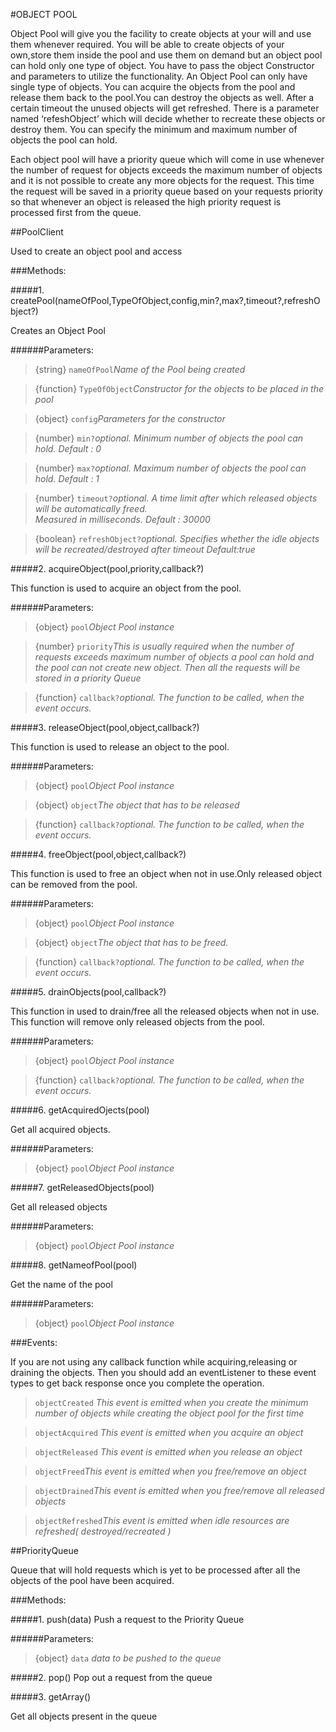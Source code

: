 #OBJECT POOL

Object Pool will give you the facility to create objects at your will and use them whenever required. You will be able to create objects of your own,store them inside the pool and use them on demand but an object pool can hold only one type of object. 
You have to pass the object Constructor and parameters to utilize the functionality. An Object Pool can only have single type of objects. You can acquire the objects from the pool and release them back to the pool.You can destroy the objects as well.
After a certain timeout the unused objects will get refreshed. There is a parameter named ‘refeshObject’ which will decide whether to recreate these objects or destroy them.
You can specify the minimum and maximum number of objects the pool can hold. 

Each object pool will have a priority queue which will come in use whenever the number of request for objects exceeds the maximum number of objects and it is not possible to create any more objects for the request. This time the request will be saved in a priority queue based on your requests priority so that whenever an object is released the high priority request is processed first from the queue.

##PoolClient

Used to create an object pool and access

###Methods:

#####1. createPool(nameOfPool,TypeOfObject,config,min?,max?,timeout?,refreshObject?)

Creates an Object Pool

######Parameters:
>{string}    `nameOfPool`*Name of the Pool being created*

>{function}  `TypeOfObject`*Constructor for the objects to be placed in the pool*

>{object}    `config`*Parameters for the constructor*

>{number}    `min?`*optional. Minimum number of objects the pool can hold. Default : 0*

>{number}    `max?`*optional. Maximum number of objects the pool can hold. Default : 1*

>{number}    `timeout?`*optional. A time limit after which released objects will be automatically freed.*     
					*Measured in milliseconds. Default : 30000*
								
>{boolean}   `refreshObject?`*optional. Specifies whether the idle objects will be recreated/destroyed after timeout*
				*Default:true*		
								


#####2. acquireObject(pool,priority,callback?)

This function is used to acquire an object from the pool.

######Parameters:
>{object}    `pool`*Object Pool instance*

>{number}    `priority`*This is usually required when the number of requests exceeds maximum number of objects a* 						*pool can hold and the pool can not create new object. Then all the requests will be*
			*stored in a priority Queue*
							
>{function}  `callback?`*optional. The function to be called, when the event occurs.*



#####3. releaseObject(pool,object,callback?)

This function is used to release an object to the pool.

######Parameters:
>{object}    `pool`*Object Pool instance*

>{object}    `object`*The object that has to be released*

>{function}  `callback?`*optional. The function to be called, when the event occurs.*




#####4. freeObject(pool,object,callback?)

This function is used to free an object when not in use.Only released object can be removed from the pool.

######Parameters:
>{object}    `pool`*Object Pool instance*

>{object}    `object`*The object that has to be freed.*

>{function}  `callback?`*optional. The function to be called, when the event occurs.*



#####5. drainObjects(pool,callback?)

This function in used to drain/free all the released objects when not in use. This function will remove only released objects from the pool.

######Parameters:
>{object}    `pool`*Object Pool instance*

>{function}  `callback?`*optional. The function to be called, when the event occurs.*



#####6. getAcquiredOjects(pool)

Get all acquired objects.

######Parameters:
>{object}    `pool`*Object Pool instance*



#####7. getReleasedObjects(pool)

Get all released objects

######Parameters:
>{object}    `pool`*Object Pool instance*



#####8. getNameofPool(pool)

Get the name of the pool

######Parameters:
>{object}    `pool`*Object Pool instance*



###Events:

If you are not using any callback function while acquiring,releasing or draining the objects. Then you should add an eventListener to these event types to get back response once you complete the operation.

>`objectCreated` *This event is emitted when you create the minimum number of objects while creating the object*						  *pool for the first time*

>`objectAcquired` *This event is emitted when you acquire an object*

>`objectReleased` *This event is emitted when you release an object*

>`objectFreed`*This event is emitted when you free/remove an object*

>`objectDrained`*This event is emitted when you free/remove all released objects*

>`objectRefreshed`*This event is emitted when idle resources are refreshed( destroyed/recreated )*


##PriorityQueue

Queue that will hold requests which is yet to be processed after all the objects of the pool have been acquired.

###Methods:

#####1. push(data)
Push a request to the Priority Queue

######Parameters:
>{object}    `data` *data to be pushed to the queue*

#####2. pop()
Pop out a request from the queue

#####3. getArray()

Get all objects present in the queue
